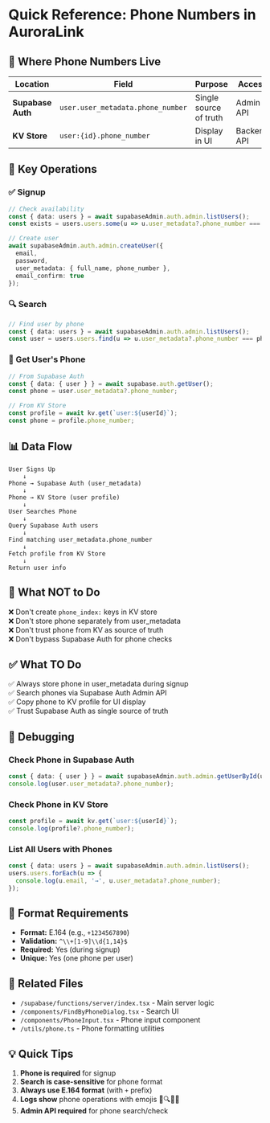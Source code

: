 # Quick Reference: Phone Numbers in AuroraLink

## 🎯 Where Phone Numbers Live

| Location | Field | Purpose | Access |
|----------|-------|---------|--------|
| **Supabase Auth** | `user.user_metadata.phone_number` | Single source of truth | Admin API |
| **KV Store** | `user:{id}.phone_number` | Display in UI | Backend API |

## 🔄 Key Operations

### ✅ Signup
```typescript
// Check availability
const { data: users } = await supabaseAdmin.auth.admin.listUsers();
const exists = users.users.some(u => u.user_metadata?.phone_number === phone);

// Create user
await supabaseAdmin.auth.admin.createUser({
  email,
  password,
  user_metadata: { full_name, phone_number },
  email_confirm: true
});
```

### 🔍 Search
```typescript
// Find user by phone
const { data: users } = await supabaseAdmin.auth.admin.listUsers();
const user = users.users.find(u => u.user_metadata?.phone_number === phone);
```

### 📱 Get User's Phone
```typescript
// From Supabase Auth
const { data: { user } } = await supabase.auth.getUser();
const phone = user.user_metadata?.phone_number;

// From KV Store
const profile = await kv.get(`user:${userId}`);
const phone = profile.phone_number;
```

## 📊 Data Flow

```
User Signs Up
    ↓
Phone → Supabase Auth (user_metadata)
    ↓
Phone → KV Store (user profile)
    ↓
User Searches Phone
    ↓
Query Supabase Auth users
    ↓
Find matching user_metadata.phone_number
    ↓
Fetch profile from KV Store
    ↓
Return user info
```

## 🚫 What NOT to Do

❌ Don't create `phone_index:` keys in KV store  
❌ Don't store phone separately from user_metadata  
❌ Don't trust phone from KV as source of truth  
❌ Don't bypass Supabase Auth for phone checks  

## ✅ What TO Do

✅ Always store phone in user_metadata during signup  
✅ Search phones via Supabase Auth Admin API  
✅ Copy phone to KV profile for UI display  
✅ Trust Supabase Auth as single source of truth  

## 🐛 Debugging

### Check Phone in Supabase Auth
```typescript
const { data: { user } } = await supabaseAdmin.auth.admin.getUserById(userId);
console.log(user.user_metadata?.phone_number);
```

### Check Phone in KV Store
```typescript
const profile = await kv.get(`user:${userId}`);
console.log(profile?.phone_number);
```

### List All Users with Phones
```typescript
const { data: users } = await supabaseAdmin.auth.admin.listUsers();
users.users.forEach(u => {
  console.log(u.email, '→', u.user_metadata?.phone_number);
});
```

## 📝 Format Requirements

- **Format:** E.164 (e.g., `+1234567890`)
- **Validation:** `^\\+[1-9]\\d{1,14}$`
- **Required:** Yes (during signup)
- **Unique:** Yes (one phone per user)

## 🔗 Related Files

- `/supabase/functions/server/index.tsx` - Main server logic
- `/components/FindByPhoneDialog.tsx` - Search UI
- `/components/PhoneInput.tsx` - Phone input component
- `/utils/phone.ts` - Phone formatting utilities

## 💡 Quick Tips

1. **Phone is required** for signup
2. **Search is case-sensitive** for phone format
3. **Always use E.164 format** (with `+` prefix)
4. **Logs show** phone operations with emojis 📱🔍✅❌
5. **Admin API required** for phone search/check

